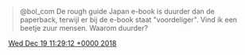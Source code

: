 > @bol\_com De rough guide Japan e\-book is duurder dan de paperback, terwijl er bij de e\-book staat "voordeliger"\. Vind ik een beetje zuur mensen\. Waarom duurder?

<img src="../../media/tweet.ico" width="12" /> [Wed Dec 19 11:29:12 +0000 2018](https://twitter.com/DromerDenker/status/1075352345234558976)